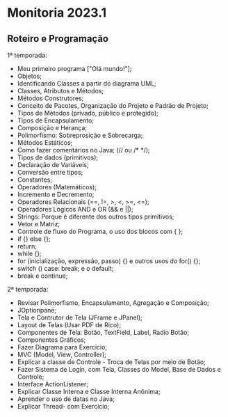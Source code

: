# Monitoria 2023.1

## Roteiro e Programação 
  
1ª  temporada:
  - Meu primeiro programa ["Olá mundo!"];
  - Objetos;
  - Identificando Classes a partir do diagrama UML;
  - Classes, Atributos e Métodos;
  - Métodos Construtores;
  - Conceito de Pacotes, Organização do Projeto e Padrão de Projeto;
  - Tipos de Métodos (privado, público e protegido);
  - Tipos de Encapsulamento;
  - Composição e Herança;
  - Polimorfismo: Sobreprosição e Sobrecarga;
  - Métodos Estáticos;
  - Como fazer comentários no Java; (// ou /* */);
  - Tipos de dados (primitivos);
  - Declaração de Variáveis;
  - Conversão entre tipos;
  - Constantes;
  - Operadores (Matemáticos);
  - Incremento e Decremento;
  - Operadores Relacionais (==, !=, >, <, >=, <=);
  - Operadores Lógicos AND e OR (&& e ||);
  - Strings: Porque é diferente dos outros tipos primitivos;
  - Vetor e Matriz;
  - Controle de fluxo do Programa, o uso dos blocos com { };
  - if {} else {};
  - return;
  - while {};
  - for (inicialização, expressão, passo) {} e outros usos do for() {};
  - switch () case: break; e o default;
  - break e continue;
    
2ª  temporada:
  - Revisar Polimorfismo, Encapsulamento, Agregação e Composição;
  - JOptionpane;
  - Tela e Contrutor de Tela (JFrame e JPanel);
  - Layout de Telas (Usar PDF de Rico);
  - Componentes de Tela: Botão, TextField, Label, Radio Botão;
  - Componentes Gráficos;
  - Fazer Diagrama para Exercicio;
  - MVC (Model, View, Controller);
  - Explicar a classe de Controle - Troca de Telas por meio de Botão;
  - Fazer Sistema de Login, com Tela, Classes do Model, Base de Dados e Controle;
  - Interface ActionListener;
  - Explicar Classe Interna e Classe Interna Anônima;
  - Aprender o uso de datas no Java;
  - Explicar Thread- com Exercicio;


  
